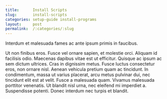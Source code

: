 ```yaml
---
title:      Install Scripts
slug:       install-scripts
categories: setup-guide install-programs
layout:     post
permalink:  /:categories/:slug
---
```


Interdum et malesuada fames ac ante ipsum primis in faucibus.

Ut non finibus eros. Fusce vel ornare sapien, et molestie orci. Aliquam id facilisis odio. Maecenas dapibus vitae est ut efficitur. Quisque ac ipsum ac sem dictum ultrices. Cras in dignissim metus. Fusce luctus consectetur eros, non ornare nisl. Aenean vehicula pretium quam ac tincidunt. In condimentum, massa ut varius placerat, arcu metus pulvinar dui, nec tincidunt elit est at velit. Fusce a malesuada quam. Vivamus malesuada porttitor venenatis. Ut blandit nisl urna, nec eleifend mi imperdiet a. Suspendisse potenti. Donec interdum nec turpis et blandit.
